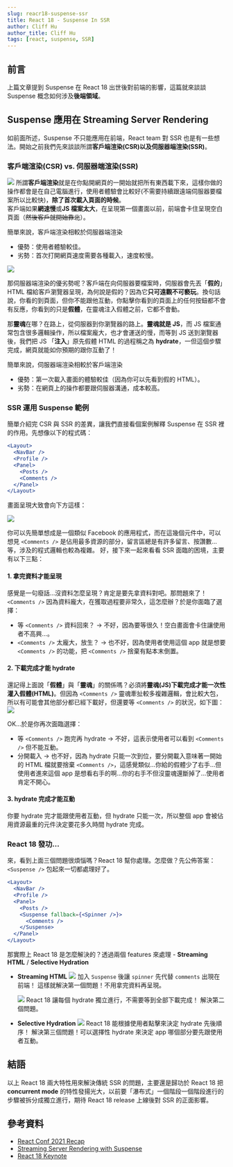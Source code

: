 ```yaml
---
slug: reacr18-suspense-ssr
title: React 18 - Suspense In SSR
author: Cliff Hu
author_title: Cliff Hu
tags: [react, suspense, SSR]
---
```


## 前言

上篇文章提到 Suspense 在 React 18 出世後對前端的影響，這篇就來談談 Suspense 概念如何涉及**後端領域**。

<!-- truncate -->

## Suspense 應用在 Streaming Server Rendering

如前面所述，Suspense 不只能應用在前端，React team 對 SSR 也是有一些想法。開始之前我們先來談談所謂**客戶端渲染(CSR)**以及**伺服器端渲染(SSR)**。

### 客戶端渲染(CSR) vs. 伺服器端渲染(SSR)

![](/img/blog/react18-suspense/6.png)
所謂**客戶端渲染**就是在你點開網頁的一開始就把所有東西載下來，這樣你做的操作都會是在自己電腦進行，使用者體驗會比較好(不需要持續跟遠端伺服器要檔案所以比較快)，**除了首次載入頁面的時候**。<br/>
客戶端如果**網速慢**或**JS 檔案太大**，在呈現第一個畫面以前，前端會卡住呈現空白頁面（~~然後客戶就開始靠北~~）。

簡單來說，客戶端渲染相較於伺服器端渲染

- 優勢：使用者體驗較佳。
- 劣勢：首次打開網頁速度需要各種載入，速度較慢。

![](/img/blog/react18-suspense/7.png)

那伺服器端渲染的優劣勢呢？客戶端在向伺服器要檔案時，伺服器會先丟「**假的**」 HTML 檔給客戶瀏覽器呈現，為何說是假的？因為它**只可遠觀不可褻玩**。換句話說，你看的到頁面，但你不能跟他互動，你點擊你看到的頁面上的任何按鈕都不會有反應，你看到的只是**假體**，在靈魂注入假體之前，它都不會動。

那**靈魂**在哪？在路上，從伺服器到你瀏覽器的路上。**靈魂就是 JS**，而 JS 檔案通常包含很多邏輯操作，所以檔案龐大，也才會運送的慢，而等到 JS 送到瀏覽器後，我們把 JS 「**注入**」原先假體 HTML 的過程稱之為 **hydrate**，一但這個步驟完成，網頁就能如你預期的跟你互動了！

簡單來說，伺服器端渲染相較於客戶端渲染

- 優勢：第一次載入畫面的體驗較佳（因為你可以先看到假的 HTML）。
- 劣勢：在網頁上的操作都要跟伺服器溝通，成本較高。

### SSR 運用 Suspense 範例

簡單介紹完 CSR 與 SSR 的差異，讓我們直接看個案例解釋 Suspense 在 SSR 裡的作用。先想像以下的程式碼：

```jsx
<Layout>
  <NavBar />
  <Profile />
  <Panel>
    <Posts />
    <Comments />
  </Panel>
</Layout>
```

畫面呈現大致會向下方這樣：

![](/img/blog/react18-suspense/9.png)

你可以先簡單想成是一個類似 Facebook 的應用程式，而在這幾個元件中，可以想見 `<Comments />` 是佔用最多資源的部分，留言區總是有許多留言、按讚數...等，涉及的程式邏輯也較為複雜。
好，接下來一起來看看 SSR 面臨的困境，主要有以下三點：

#### 1. 拿完資料才能呈現

感覺是一句廢話...沒資料怎麼呈現？肯定是要先拿資料對吧。那問題來了！`<Comments />` 因為資料龐大，在獲取過程要非常久，這怎麼辦？於是你面臨了選擇：

- 等 `<Comments />` 資料回來？ → 不好，因為要等很久！空白畫面會卡住讓使用者不高興...。
- `<Comments />` 太龐大，放生？ → 也不好，因為使用者使用這個 app 就是想要 `<Comments />` 的功能，把 `<Comments />` 捨棄有點本末倒置。

#### 2. 下載完成才能 hydrate

還記得上面說「**假體**」與「**靈魂**」的關係嗎？必須將**靈魂(JS)**下載完成才能一次性灌入**假體(HTML)**。但因為 `<Comments />` 靈魂牽扯較多複雜邏輯，會比較大包，所以有可能會其他部分都已經下載好，但還要等 `<Comments />` 的狀況，如下圖：
![](/img/blog/react18-suspense/19.png)

OK...於是你再次面臨選擇：

- 等 `<Comments />` 跑完再 hydrate → 不好，這表示使用者可以看到 `<Comments />` 但不能互動。
- 分開載入 → 也不好，因為 hydrate 只能一次到位，要分開載入意味著一開始的 HTML 檔就要捨棄 `<Comments />`，這感覺類似...你給的假體少了右手...但使用者進來這個 app 是想看右手的啊...你的右手不但沒靈魂還斷掉了...使用者肯定不開心。

#### 3. hydrate 完成才能互動

你要 hydrate 完才能跟使用者互動，但 hydrate 只能一次，所以整個 app 會被佔用資源最重的元件決定要花多久時間 hydrate 完成。

### React 18 發功...

來，看到上面三個問題很煩惱嗎？React 18 幫你處理。怎麼做？先公佈答案：`<Suspense />` 包起來一切都處理好了。

```jsx
<Layout>
  <NavBar />
  <Profile />
  <Panel>
    <Posts />
    <Suspense fallback={<Spinner />}>
      <Comments />
    </Suspense>
  </Panel>
</Layout>
```

那實際上 React 18 是怎麼解決的？透過兩個 features 來處理 - **Streaming HTML** / **Selective Hydration**

- **Streaming HTML**
  ![](/img/blog/react18-suspense/15.png)
  加入 `Suspense` 後讓 `spinner` 先代替 `comments` 出現在前端！
  這樣就解決第一個問題！不用拿完資料再呈現。

  ![](/img/blog/react18-suspense/16.png)
  React 18 讓每個 hydrate 獨立進行，不需要等到全部下載完成！
  解決第二個問題。

- **Selective Hydration**
  ![](/img/blog/react18-suspense/17.png)
  React 18 能根據使用者點擊來決定 hydrate 先後順序！
  解決第三個問題！可以選擇性 hydrate 來決定 app 哪個部分要先跟使用者互動。

## 結語

以上 React 18 兩大特性用來解決傳統 SSR 的問題，主要還是歸功於 React 18 把 **concurrent mode** 的特性發揚光大，以前要「瀑布式」一個階段一個階段進行的步驟被拆分成獨立進行，期待 React 18 release 上線後對 SSR 的正面影響。

## 參考資料

- [React Conf 2021 Recap](https://zh-hant.reactjs.org/blog/2021/12/17/react-conf-2021-recap.html)
- [Streaming Server Rendering with Suspense](https://youtu.be/pj5N-Khihgc)
- [React 18 Keynote](https://youtu.be/FZ0cG47msEk?t=412)
